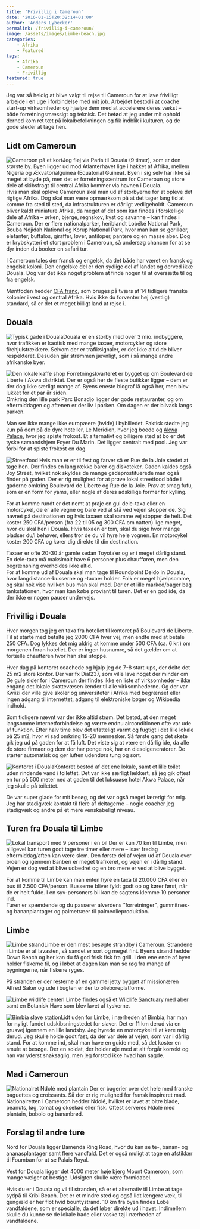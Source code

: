 ```yaml
---
title: 'Frivillig i Cameroun'
date: '2016-01-15T20:32:14+01:00'
author: 'Anders Lybecker'
permalink: /frivillig-i-cameroun/
image: /assets/images/Limbe-beach.jpg
categories:
    - Afrika
    - Featured
tags:
    - Afrika
    - Cameroun
    - Frivillig
featured: true
---
```


Jeg var så heldig at blive valgt til rejse til Cameroun for at lave frivilligt arbejde i en uge i forbindelse med mit job. Arbejdet bestod i at coache start-up virksomheder og hjælpe dem med at accelerere deres vækst – både forretningsmæssigt og teknisk. Det betød at jeg under mit ophold derned kom ret tæt på lokalbefolkningen og fik indblik i kulturen, og de gode steder at tage hen.

## Lidt om Cameroun

![Cameroon på et kort](/assets/images/Cameroon.gif)Jeg fløj via Paris til Douala (9 timer), som er den største by. Byen ligger ud mod Atlanterhavet lige i hakket af Afrika, mellem Nigeria og Ækvatorialguinea (Equatorial Guinea). Byen i sig selv har ikke så meget at byde på, men det er forretningscentrum for Cameroun og store dele af skibsfragt til central Afrika kommer via havnen i Douala.  
Hvis man skal opleve Cameroun skal man ud af storbyerne for at opleve det rigtige Afrika. Dog skal man være opmærksom på at det tager lang tid at komme fra sted til sted, da infrastrukturen er dårligt vedligeholdt. Cameroun bliver kaldt miniature Afrika, da meget af det som kan findes i forskellige dele af Afrika – ørken, bjerge, regnskov, kyst og savanne – kan findes i Cameroun. Der er flere nationalparker, heriblandt Lobéké National Park, Bouba Ndjidah National og Korup National Park, hvor man kan se gorillaer, elefanter, buffalos, giraffer, løver, antiloper, pantere og en masse aber. Dog er krybskytteri et stort problem i Cameroun, så undersøg chancen for at se dyr inden du booker en safari tur.

I Cameroun tales der fransk og engelsk, da det både har været en fransk og engelsk koloni. Den engelske del er den sydlige del af landet og derved ikke Douala. Dog var det ikke noget problem at finde nogen til at oversætte til og fra engelsk.

Møntfoden hedder [CFA franc](https://en.wikipedia.org/wiki/CFA_franc), som bruges på tværs af 14 tidligere franske kolonier i vest og central Afrika. Hvis ikke du forventer høj (vestlig) standard, så er det et meget billigt land at rejse i.

## Douala

![Typisk gade i Douala](/assets/images/Douala-street.jpg)Douala er en storby med over 3 mio. indbyggere, hvor trafikken er kaotisk med mange taxaer, motorcykler og store firehjulstrækkere. Selvom der er trafiksignaler, er det ikke altid de bliver respekteret. Desuden går strømmen jævnligt, som i så mange andre afrikanske byer.

![Den lokale kaffe shop](/assets/images/WP_20160113_010.jpg)
Forretningskvarteret er bygget op om Boulevard de Liberte i Akwa distriktet. Der er også her
de fleste butikker ligger – dem er der dog ikke særligt mange af. Byens eneste biograf lå også her, men blev lukket for et par år siden.  
Omkring den lille park Parc Bonadjo ligger der gode restauranter, og om eftermiddagen og aftenen er der liv i parken. Om dagen er der bilvask langs parken.

Man ser ikke mange ikke europæere (hvide) i bybilledet. Faktisk stødte jeg kun på dem på de dyre hoteller, Le Meridien, hvor jeg boede og [Akwa Palace](http://www.hotel-akwa-palace.com/), hvor jeg spiste frokost. Et alternativt og billigere sted at bo er det tyske sømandshjem Foyer Du Marin. Det ligger centralt med pool. Jeg var forbi for at spiste frokost en dag.

![Streetfood](/assets/images/Douala-streetfood.jpg)
Hvis man er er til fest og farver så er Rue de la Joie stedet at tage hen. Der findes en lang række barer og diskoteker. Gaden kaldes også Joy Street, hvilket nok skyldes de mange gadeprostituerede man også finder på gaden. Der er rig mulighed for at prøve lokal streetfood både i gaderne omkring Boulevard de Liberte og Rue de la Joie. Prøv at smag fufu, som er en form for yams, eller nogle af deres adskillige former for kylling.

For at komme rundt er det nemt at praje en gul dele-taxa eller en motorcykel, de er alle vegne og bare ved at stå ved vejen stopper de. Sig navnet på destinationen og hvis taxaen skal samme vej stopper de helt. Det koster 250 CFA/person (fra 22 til 05 og 300 CFA om natten) lige meget, hvor du skal hen i Douala. Hvis taxaen er tom, skal du sige hvor mange pladser du/I behøver, ellers tror de du vil hyre hele vognen. En motorcykel koster 200 CFA og kører dig direkte til din destination.

Taxaer er ofte 20-30 år gamle sedan Toyota’er og er i meget dårlig stand. En dele-taxa må maksimalt have 6 personer plus chaufføren, men den begrænsning overholdes ikke altid.  
For at komme ud af Douala skal man tage til Roundpoint Deido in Douala, hvor langdistance-busserne og -taxaer holder. Folk er meget hjælpsomme, og skal nok vise hvilken bus man skal med. Der er et lille marked/bager bag tankstationen, hvor man kan købe proviant til turen. Det er en god ide, da der ikke er nogen pauser undervejs.

## Frivillig i Douala

Hver morgen tog jeg en taxa fra hotellet til kontoret på Boulevard de Liberte. Til at starte med betalte jeg 2000 CFA hver vej, men endte med at betale 250 CFA. Dog lykkes det mig aldrig at komme under 500 CFA (ca. 6 kr.) om morgenen foran hotellet. Der er ingen husnumre, så det gælder om at fortælle chaufføren hvor han skal stoppe.

Hver dag på kontoret coachede og hjalp jeg de 7-8 start-ups, der delte det 25 m2 store kontor. Der var fx Dial237, som ville lave noget der minder om De gule sider for i Cameroun der findes ikke en liste af virksomheder – ikke engang det lokale skattevæsen kender til alle virksomhederne. Og der var Kwiizi der ville give skoler og universiteter i Afrika med begrænset eller ingen adgang til internettet, adgang til elektroniske bøger og Wikipedia indhold.

Som tidligere nævnt var der ikke altid strøm. Det betød, at den meget langsomme internetforbindelse og værre endnu airconditionen ofte var ude af funktion. Efter halv time blev det ufatteligt varmt og fugtigt i det lille lokale på 25 m2, hvor vi sad omkring 15-20 mennesker. Så første gang det skete gik jeg ud på gaden for at få luft. Det viste sig at være en dårlig ide, da alle de store firmaer og dem der har penge nok, har en dieselgeneratorer. De starter automatisk og gør luften udendørs tung og sort.

![Kontoret i Douala](/assets/images/Douala-office.jpg)Kontoret bestod af det ene lokale, samt et lille toilet uden rindende vand i toilettet. Det var ikke særligt lækkert, så jeg gik oftest en tur på 500 meter ned at gaden til det luksuøse hotel Akwa Palace, når jeg skulle på toilettet.

De var super glade for mit besøg, og det var også meget lærerigt for mig. Jeg har stadigvæk kontakt til flere af deltagerne – nogle coacher jeg stadigvæk og andre på et mere venskabeligt niveau.

## Turen fra Douala til Limbe

![Lokal transport med 9 personer i en bil](/assets/images/WP_20160117_11_49_50_Pro.jpg)
Der er kun 70 km til Limbe, men alligevel kan turen godt tage tre timer eller mere – især fredag eftermiddag/aften kan være slem. Den første del af vejen ud af Douala over broen og igennem Banberi er meget trafikeret, og vejen er i dårlig stand. Vejen er dog ved at blive udbedret og en bro mere er ved at blive bygget.

For at komme til Limbe kan man enten hyre en taxa til 20.000 CFA eller en bus til 2.500 CFA/person. Busserne bliver fyldt godt op og kører først, når de er helt fulde. I en syv-personers bil kan de sagtens klemme 10 personer ind.  
Turen er spændende og du passerer alverdens ”forretninger”, gummitræs- og bananplantager og palmetræer til palmeolieproduktion.

## Limbe

![Limbe strand](/assets/images/Limbe-beach-2.jpg)Limbe er den mest besøgte strandby i Cameroun. Strandene i Limbe er af lavasten, så sandet er sort og meget fint. Byens strand hedder Down Beach og her kan du få god frisk fisk fra grill. I den ene ende af byen holder fiskerne til, og i løbet at dagen kan man se røg fra mange af bygningerne, når fiskene ryges.

På stranden er der resterne af en gammel jetty bygget af missionæren Alfred Saker og ude i bugten er der to olieboreplatforme.

![Limbe wildlife center](/assets/images/Limbe-wildlife-center.jpg)I Limbe findes også et [Wildlife Sanctuary](http://limbewildlife.org/) med aber samt en Botanisk Have som blev lavet af tyskerne.

![Bimbia slave station](/assets/images/Bimbia-slave-trade-site.jpg)Lidt uden for Limbe, i nærheden af Bimbia, har man for nyligt fundet udskibsningstedet for slaver. Det er 11 km derud via en grusvej igennem en lille landsby. Jeg hyrede en motorcykel til at køre mig derud. Jeg skulle holde godt fast, da der var dele af vejen, som var i dårlig stand. For at komme ind, skal man have en guide med, så det koster en smule at besøge. Der en soldat, der holder øje med at alt forgår korrekt og han var yderst snaksaglig, men jeg forstod ikke hvad han sagde.

## Mad i Cameroun

![Nationalret Ndolé med plantain](/assets/images/ndole.jpg)
Der er bagerier over det hele med franske baguettes og croissants. Så der er rig mulighed for fransk inspireret mad. Nationalretten i Cameroon hedder Ndolé, hvilket er lavet at bitre blade, peanuts, løg, tomat og oksekød eller fisk. Oftest serveres Ndolé med plantain, bobolo og bananbrød.

## Forslag til andre ture

Nord for Douala ligger Bamenda Ring Road, hvor du kan se te-, banan- og ananasplantager samt flere vandfald. Det er også muligt at tage en afstikker til Foumban for at se Palais Royal.

Vest for Douala ligger det 4000 meter høje bjerg Mount Cameroon, som mange vælger at bestige. Udsigten skulle være formidabel.

Hvis du er i Douala og vil til stranden, så er et alternativ til Limbe at tage sydpå til Kribi Beach. Det er et mindre sted og også lidt længere væk, til gengæld er her flot hvid bountystrand. 10 km fra byen findes Lobé vandfaldene, som er specialle, da det løber direkte ud i havet. Indimellem skulle du kunne se de lokale bade eller vaske tøj i nærheden af vandfaldene.
